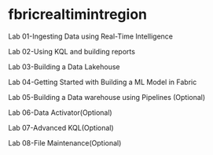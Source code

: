 # fbricrealtimintregion
Lab 01-Ingesting Data using Real-Time Intelligence

Lab 02-Using KQL and building reports

Lab 03-Building a Data Lakehouse

Lab 04-Getting Started with Building a ML Model in Fabric

Lab 05-Building a Data warehouse using Pipelines (Optional)

Lab 06-Data Activator(Optional)

Lab 07-Advanced KQL(Optional)

Lab 08-File Maintenance(Optional)
